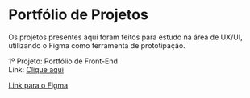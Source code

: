 # Portfólio de Projetos

Os projetos presentes aqui foram feitos para estudo na área de UX/UI, utilizando o Figma como ferramenta de prototipação.

1º Projeto: Portfólio de Front-End
<br>
Link: <a href="https://www.figma.com/proto/mUMM6dHz6tk76JA2b63jE8/Untitled?node-id=4-27&node-type=frame&t=YExnQq3p7uI4z0n8-0&scaling=min-zoom&content-scaling=fixed&page-id=0%3A1&starting-point-node-id=4%3A27">Clique aqui</a>

[Link para o Figma](https://www.figma.com/proto/mUMM6dHz6tk76JA2b63jE8/Untitled?node-id=4-27&node-type=frame&t=YExnQq3p7uI4z0n8-0&scaling=min-zoom&content-scaling=fixed&page-id=0%3A1&starting-point-node-id=4%3A27)

<script> document.querySelectorAll('a').forEach(link => { link.setAttribute('target', '_blank'); }); </script>
